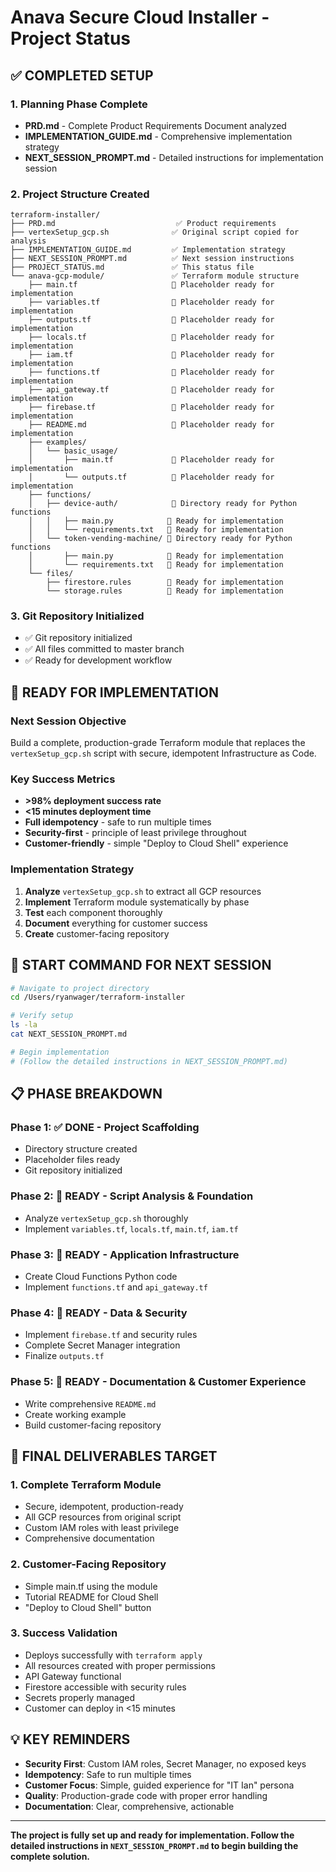 # Anava Secure Cloud Installer - Project Status

## ✅ COMPLETED SETUP

### 1. Planning Phase Complete
- **PRD.md** - Complete Product Requirements Document analyzed
- **IMPLEMENTATION_GUIDE.md** - Comprehensive implementation strategy
- **NEXT_SESSION_PROMPT.md** - Detailed instructions for implementation session

### 2. Project Structure Created
```
terraform-installer/
├── PRD.md                           ✅ Product requirements
├── vertexSetup_gcp.sh              ✅ Original script copied for analysis
├── IMPLEMENTATION_GUIDE.md         ✅ Implementation strategy
├── NEXT_SESSION_PROMPT.md          ✅ Next session instructions
├── PROJECT_STATUS.md               ✅ This status file
└── anava-gcp-module/               ✅ Terraform module structure
    ├── main.tf                     📝 Placeholder ready for implementation
    ├── variables.tf                📝 Placeholder ready for implementation
    ├── outputs.tf                  📝 Placeholder ready for implementation
    ├── locals.tf                   📝 Placeholder ready for implementation
    ├── iam.tf                      📝 Placeholder ready for implementation
    ├── functions.tf                📝 Placeholder ready for implementation
    ├── api_gateway.tf              📝 Placeholder ready for implementation
    ├── firebase.tf                 📝 Placeholder ready for implementation
    ├── README.md                   📝 Placeholder ready for implementation
    ├── examples/
    │   └── basic_usage/
    │       ├── main.tf             📝 Placeholder ready for implementation
    │       └── outputs.tf          📝 Placeholder ready for implementation
    ├── functions/
    │   ├── device-auth/            📁 Directory ready for Python functions
    │   │   ├── main.py            📝 Ready for implementation
    │   │   └── requirements.txt   📝 Ready for implementation
    │   └── token-vending-machine/ 📁 Directory ready for Python functions
    │       ├── main.py            📝 Ready for implementation
    │       └── requirements.txt   📝 Ready for implementation
    └── files/
        ├── firestore.rules        📝 Ready for implementation
        └── storage.rules          📝 Ready for implementation
```

### 3. Git Repository Initialized
- ✅ Git repository initialized
- ✅ All files committed to master branch
- ✅ Ready for development workflow

## 🎯 READY FOR IMPLEMENTATION

### Next Session Objective
Build a complete, production-grade Terraform module that replaces the `vertexSetup_gcp.sh` script with secure, idempotent Infrastructure as Code.

### Key Success Metrics
- **>98% deployment success rate**
- **<15 minutes deployment time**
- **Full idempotency** - safe to run multiple times
- **Security-first** - principle of least privilege throughout
- **Customer-friendly** - simple "Deploy to Cloud Shell" experience

### Implementation Strategy
1. **Analyze** `vertexSetup_gcp.sh` to extract all GCP resources
2. **Implement** Terraform module systematically by phase
3. **Test** each component thoroughly
4. **Document** everything for customer success
5. **Create** customer-facing repository

## 🚀 START COMMAND FOR NEXT SESSION

```bash
# Navigate to project directory
cd /Users/ryanwager/terraform-installer

# Verify setup
ls -la
cat NEXT_SESSION_PROMPT.md

# Begin implementation
# (Follow the detailed instructions in NEXT_SESSION_PROMPT.md)
```

## 📋 PHASE BREAKDOWN

### Phase 1: ✅ DONE - Project Scaffolding
- Directory structure created
- Placeholder files ready
- Git repository initialized

### Phase 2: 🔄 READY - Script Analysis & Foundation
- Analyze `vertexSetup_gcp.sh` thoroughly
- Implement `variables.tf`, `locals.tf`, `main.tf`, `iam.tf`

### Phase 3: 🔄 READY - Application Infrastructure
- Create Cloud Functions Python code
- Implement `functions.tf` and `api_gateway.tf`

### Phase 4: 🔄 READY - Data & Security
- Implement `firebase.tf` and security rules
- Complete Secret Manager integration
- Finalize `outputs.tf`

### Phase 5: 🔄 READY - Documentation & Customer Experience
- Write comprehensive `README.md`
- Create working example
- Build customer-facing repository

## 🎯 FINAL DELIVERABLES TARGET

### 1. Complete Terraform Module
- Secure, idempotent, production-ready
- All GCP resources from original script
- Custom IAM roles with least privilege
- Comprehensive documentation

### 2. Customer-Facing Repository
- Simple main.tf using the module
- Tutorial README for Cloud Shell
- "Deploy to Cloud Shell" button

### 3. Success Validation
- Deploys successfully with `terraform apply`
- All resources created with proper permissions
- API Gateway functional
- Firestore accessible with security rules
- Secrets properly managed
- Customer can deploy in <15 minutes

## 💡 KEY REMINDERS

- **Security First**: Custom IAM roles, Secret Manager, no exposed keys
- **Idempotency**: Safe to run multiple times
- **Customer Focus**: Simple, guided experience for "IT Ian" persona
- **Quality**: Production-grade code with proper error handling
- **Documentation**: Clear, comprehensive, actionable

---

**The project is fully set up and ready for implementation. Follow the detailed instructions in `NEXT_SESSION_PROMPT.md` to begin building the complete solution.**